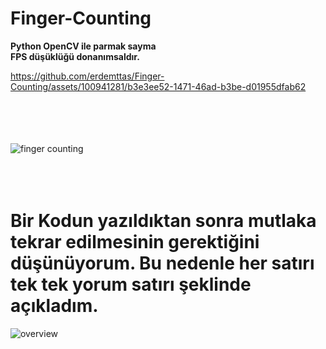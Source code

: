 # Finger-Counting
<b>Python OpenCV ile parmak sayma</b> <br>
<b>FPS düşüklüğü donanımsaldır.</b>

https://github.com/erdemttas/Finger-Counting/assets/100941281/b3e3ee52-1471-46ad-b3be-d01955dfab62

<br><br><br><br>
![finger counting](https://github.com/erdemttas/Finger-Counting/assets/100941281/f75387da-c1a6-467f-b982-0c3ef613c2c4)
<br><br><br><br>

# Bir Kodun yazıldıktan sonra mutlaka tekrar edilmesinin gerektiğini düşünüyorum. Bu nedenle her satırı tek tek yorum satırı şeklinde açıkladım.
![overview](https://github.com/erdemttas/Finger-Counting/assets/100941281/fe8c618d-f2b7-4363-b56b-f6b5f74d5c71)
